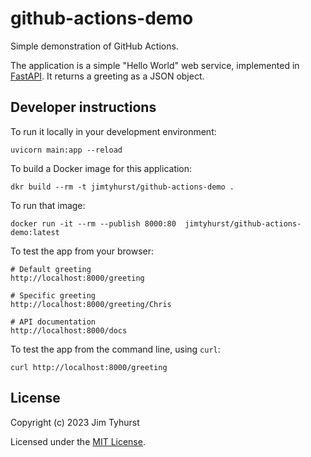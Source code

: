 # github-actions-demo

Simple demonstration of GitHub Actions.

The application is a simple "Hello World" web service, implemented in
[FastAPI](https://fastapi.tiangolo.com/).
It returns a greeting as a JSON object.

## Developer instructions
To run it locally in your development environment:

```shell
uvicorn main:app --reload
```

To build a Docker image for this application:

```shell
dkr build --rm -t jimtyhurst/github-actions-demo .
```

To run that image:
```shell
docker run -it --rm --publish 8000:80  jimtyhurst/github-actions-demo:latest
```

To test the app from your browser:

```
# Default greeting
http://localhost:8000/greeting

# Specific greeting
http://localhost:8000/greeting/Chris

# API documentation
http://localhost:8000/docs
```

To test the app from the command line, using `curl`:

```shell
curl http://localhost:8000/greeting
```

## License
Copyright (c) 2023 Jim Tyhurst

Licensed under the [MIT License](./LICENSE).

